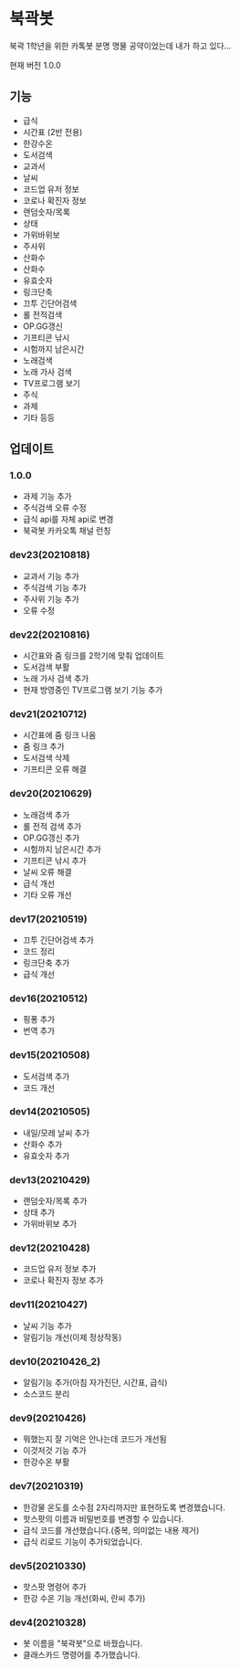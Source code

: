 # 북곽봇
북곽 1학년을 위한 카톡봇
분명 명물 공약이었는데 내가 하고 있다...

현재 버전 1.0.0

기능
--------
* 급식
* 시간표 (2반 전용)
* 한강수온
* 도서검색
* 교과서
* 날씨
* 코드업 유저 정보
* 코로나 확진자 정보
* 랜덤숫자/목록
* 상태
* 가위바위보
* 주사위
* 산화수
* 산화수
* 유효숫자
* 링크단축
* 끄투 긴단어검색
* 롤 전적검색
* OP.GG갱신
* 기프티콘 낚시
* 시험까지 남은시간
* 노래검색
* 노래 가사 검색
* TV프로그램 보기
* 주식
* 과제
* 기타 등등


업데이트
--------
### 1.0.0
* 과제 기능 추가
* 주식검색 오류 수정
* 급식 api를 자체 api로 변경
* 북곽봇 카카오톡 채널 런칭
### dev23(20210818)
* 교과서 기능 추가
* 주식검색 기능 추가
* 주사위 기능 추가
* 오류 수정
### dev22(20210816)
* 시간표와 줌 링크를 2학기에 맞춰 업데이트
* 도서검색 부활
* 노래 가사 검색 추가
* 현재 방영중인 TV프로그램 보기 기능 추가
### dev21(20210712)
* 시간표에 줌 링크 나옴
* 줌 링크 추가
* 도서검색 삭제
* 기프티콘 오류 해결
### dev20(20210629)
* 노래검색 추가
* 롤 전적 검색 추가
* OP.GG갱신 추가
* 시험까지 남은시간 추가
* 기프티콘 낚시 추가
* 날씨 오류 해결
* 급식 개선
* 기타 오류 개선
### dev17(20210519)
* 끄투 긴단어검색 추가
* 코드 정리
* 링크단축 추가
* 급식 개선
### dev16(20210512)
* 핑퐁 추가
* 번역 추가
### dev15(20210508)
* 도서검색 추가
* 코드 개선
### dev14(20210505)
* 내일/모레 날씨 추가
* 산화수 추가
* 유효숫자 추가
### dev13(20210429)
* 랜덤숫자/목록 추가
* 상태 추가
* 가위바위보 추가
### dev12(20210428)
* 코드업 유저 정보 추가
* 코로나 확진자 정보 추가
### dev11(20210427)
* 날씨 기능 추가
* 알림기능 개선(이제 정상작동)
### dev10(20210426_2)
* 알림기능 추가(아침 자가진단, 시간표, 급식)
* 소스코드 분리
### dev9(20210426)
* 뭐했는지 잘 기억은 안나는데 코드가 개선됨
* 이것저것 기능 추가
* 한강수온 부활
### dev7(20210319)
* 한강물 온도를 소수점 2자리까지만 표현하도록 변경했습니다.
* 핫스팟의 이름과 비밀번호를 변경할 수 있습니다.
* 급식 코드를 개선했습니다.(중복, 의미없는 내용 제거)
* 급식 리로드 기능이 추가되었습니다.
### dev5(20210330)
* 핫스팟 명령어 추가
* 한강 수온 기능 개선(화씨, 란씨 추가)
### dev4(20210328)
* 봇 이름을 "북곽봇"으로 바꿨습니다.
* 클래스카드 명령어를 추가했습니다.
